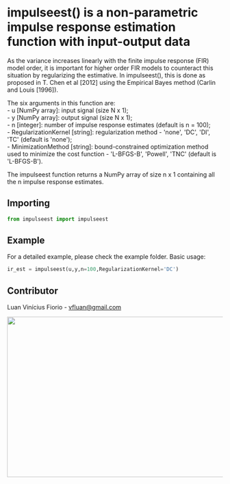 # impulseest() is a non-parametric impulse response estimation function with input-output data

As the variance increases linearly with the finite impulse response (FIR) model order, it is important for higher order FIR models to counteract this situation by regularizing the estimative. In impulseest(), this is done as proposed in T. Chen et al [2012] using the Empirical Bayes method (Carlin and Louis [1996]).

The six arguments in this function are: <br />
    - u [NumPy array]: input signal (size N x 1); <br />
    - y [NumPy array]: output signal (size N x 1); <br />
    - n [integer]: number of impulse response estimates (default is n = 100); <br />
    - RegularizationKernel [string]: regularization method - 'none', 'DC', 'DI', 'TC' (default is 'none'); <br />
    - MinimizationMethod [string]: bound-constrained optimization method used to minimize the cost function - 'L-BFGS-B', 'Powell', 'TNC' (default is 'L-BFGS-B').

The impulseest function returns a NumPy array of size n x 1 containing all the n impulse response estimates.

## Importing

```Python
from impulseest import impulseest
```

## Example

For a detailed example, please check the example folder. Basic usage:

```Python
ir_est = impulseest(u,y,n=100,RegularizationKernel='DC')
```

## Contributor

Luan Vinícius Fiorio - vfluan@gmail.com

<p align="center">
  <img width="518" height="375" src="https://github.com/LVF784/impulseest/blob/master/impulseest_jpeg.jpeg">
</p>
